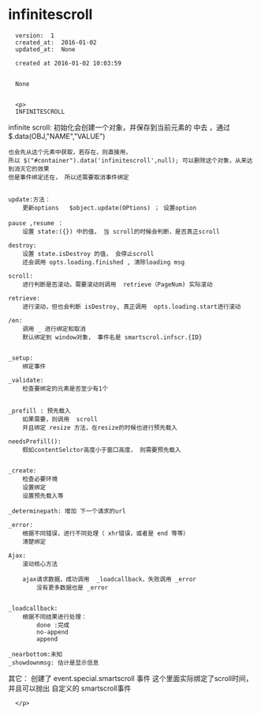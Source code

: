
  # infinitescroll

      version:  1
      created_at:  2016-01-02
      updated_at:  None

      created at 2016-01-02 10:03:59 


      None


      <p>
      INFINITESCROLL
infinite scroll:
	初始化会创建一个对象，并保存到当前元素的 中去 ，通过$.data(OBJ,"NAME","VALUE")
	
	也会先从这个元素中获取，若存在，则直接用， 
	所以 $("#container").data('infinitescroll',null); 可以删除这个对象，从来达到消灭它的效果
	但是事件绑定还在， 所以还需要取消事件绑定
	
	
	update:方法：
		更新options   $object.update(OPtions) ； 设置option
		
	pause ,resume ：
		设置 state:({}) 中的值， 当 scroll的时候会判断，是否真正scroll
		
	destroy:
		设置 state.isDestroy 的值， 会停止scroll
		还会调用 opts.loading.finished , 清除loading msg
		
	scroll:
		进行判断是否滚动，需要滚动则调用  retrieve（PageNum) 实际滚动
		
	retrieve: 
		进行滚动，但也会判断 isDestroy, 真正调用  opts.loading.start进行滚动
		
	/en:
		调用 _ 进行绑定和取消
		默认绑定到 window对象， 事件名是 smartscrol.infscr.{ID}
		
		
	_setup:
		绑定事件
		
	_validate:
		检查要绑定的元素是否至少有1个
		
		
	_prefill : 预先载入
		如果需要，则调用  scroll
		并且绑定 resize 方法，在resize的时候也进行预先载入
		
	needsPrefill():
		假如contentSelctor高度小于窗口高度， 则需要预先载入
		
		
	_create:
		检查必要环境
		设置绑定
		设置预先载入等
		
	_determinepath: 增加 下一个请求的url
	
	_error:
		根据不同错误，进行不同处理（ xhr错误，或者是 end 等等）
		清楚绑定
		
	Ajax:
		滚动核心方法
		
		ajax请求数据，成功调用  _loadcallback，失败调用 _error
			没有更多数据也是 _error
			
		
	_loadcallback:
		根据不同结果进行处理：
			done :完成
			no-append
			append
			
	_nearbottom:未知
	_showdownmsg: 估计是显示信息
	
	
其它：
	创建了  event.special.smartscroll  事件
	这个里面实际绑定了scroll时间，并且可以抛出 自定义的 smartscroll事件

      </p>

  